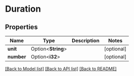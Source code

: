 # Duration

## Properties

Name | Type | Description | Notes
------------ | ------------- | ------------- | -------------
**unit** | Option<**String**> |  | [optional]
**number** | Option<**i32**> |  | [optional]

[[Back to Model list]](../README.md#documentation-for-models) [[Back to API list]](../README.md#documentation-for-api-endpoints) [[Back to README]](../README.md)


